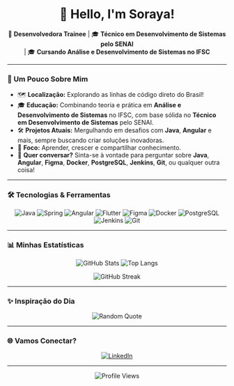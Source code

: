 <h1 align="center">👋 Hello, I'm Soraya!</h1>

<p align="center">
🌱 <strong>Desenvolvedora Trainee</strong> | 🎓 <strong>Técnico em Desenvolvimento de Sistemas pelo SENAI</strong> <br> | 🎓 <strong>Cursando Análise e Desenvolvimento de Sistemas no IFSC</strong>
</p>

---

### 🚀 Um Pouco Sobre Mim

- 🗺️ **Localização:** Explorando as linhas de código direto do Brasil!
- 🎓 **Educação:** Combinando teoria e prática em **Análise e Desenvolvimento de Sistemas** no IFSC, com base sólida no **Técnico em Desenvolvimento de Sistemas** pelo SENAI.
- 🛠️ **Projetos Atuais:** Mergulhando em desafios com **Java**, **Angular** e mais, sempre buscando criar soluções inovadoras.
- 🎯 **Foco:** Aprender, crescer e compartilhar conhecimento.
- 💬 **Quer conversar?** Sinta-se à vontade para perguntar sobre **Java**, **Angular**, **Figma**, **Docker**, **PostgreSQL**, **Jenkins**, **Git**, ou qualquer outra coisa!

---

### 🛠️ Tecnologias & Ferramentas

<p align="center">
  <img src="https://img.shields.io/badge/Java-ED8B00?style=for-the-badge&logo=java&logoColor=white" alt="Java" />
  <img src="https://img.shields.io/badge/spring-%236DB33F.svg?style=for-the-badge&logo=spring&logoColor=white" alt="Spring"/>
  <img src="https://img.shields.io/badge/Angular-DD0031?style=for-the-badge&logo=angular&logoColor=white" alt="Angular" />
  <img src="https://img.shields.io/badge/Flutter-02569B?style=for-the-badge&logo=flutter&logoColor=white" alt="Flutter" />
  <img src="https://img.shields.io/badge/Figma-F24E1E?style=for-the-badge&logo=figma&logoColor=white" alt="Figma" />
  <img src="https://img.shields.io/badge/Docker-2496ED?style=for-the-badge&logo=docker&logoColor=white" alt="Docker" />
  <img src="https://img.shields.io/badge/PostgreSQL-4169E1?style=for-the-badge&logo=postgresql&logoColor=white" alt="PostgreSQL" />
  <img src="https://img.shields.io/badge/Jenkins-D24939?style=for-the-badge&logo=jenkins&logoColor=white" alt="Jenkins" />
  <img src="https://img.shields.io/badge/Git-F05032?style=for-the-badge&logo=git&logoColor=white" alt="Git" />
</p>

---

### 📊 Minhas Estatísticas

<p align="center">
  <img src="https://github-readme-stats.vercel.app/api?username=SorayaYF&show_icons=true&theme=radical" alt="GitHub Stats" />
  <img src="https://github-readme-stats.vercel.app/api/top-langs/?username=SorayaYF&layout=compact&theme=radical" alt="Top Langs" />
</p>

<p align="center">
  <img src="https://github-readme-streak-stats.herokuapp.com?user=SorayaYF&theme=radical&date_format=M%20j%5B%2C%20Y%5D" alt="GitHub Streak" />
</p>

---

### ✨ Inspiração do Dia

<p align="center">
  <img src="https://quotes-github-readme.vercel.app/api?type=horizontal&theme=radical" alt="Random Quote"/>
</p>

---

### 🌐 Vamos Conectar?

<p align="center">
  <a href="https://www.linkedin.com/in/soraya-y-2a835122b/">
    <img src="https://img.shields.io/badge/LinkedIn-0A66C2?style=for-the-badge&logo=linkedin&logoColor=white" alt="LinkedIn" />
  </a>
</p>

---

<p align="center">
  <img src="https://komarev.com/ghpvc/?username=SorayaYF&style=flat-square&color=blueviolet" alt="Profile Views" />
</p>
